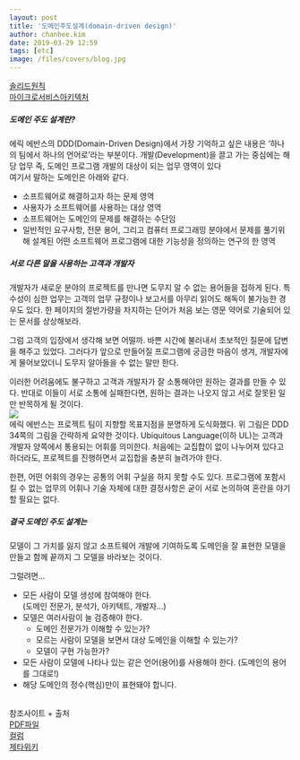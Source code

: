```yaml
---
layout: post
title: '도메인주도설계(domain-driven design)'
author: chanhee.kim
date: 2019-03-29 12:59
tags: [etc]
image: /files/covers/blog.jpg
---
```


<a href="https://beam307.github.io/2019/03/23/solid/" target="_blank">솔리드원칙</a><br>
<a href="https://beam307.github.io/2019/04/03/microservices-architecture/" target="_blank">마이크로서비스아키텍처</a><br>

##### 도메인 주도 설계란?
에릭 에반스의 DDD(Domain-Driven Design)에서 가장 기억하고 싶은 내용은 ‘하나의 팀에서 하나의 언어로’라는 부분이다. 개발(Development)을 끌고 가는 중심에는 해당 업무 즉, 도메인 프로그램 개발의 대상이 되는 업무 영역이 있다<br>
여기서 말하는 도메인은 아래와 같다.

* 소프트웨어로 해결하고자 하는 문제 영역
* 사용자가 소프트웨어를 사용하는 대상 영역
* 소프트웨어는 도메인의 문제를 해결하는 수단임
* 일반적인 요구사항, 전문 용어, 그리고 컴퓨터 프로그래밍 분야에서 문제를 풀기위해 설계된 어떤 소프트웨어 프로그램에 대한 기능성을 정의하는 연구의 한 영역

##### 서로 다른 말을 사용하는 고객과 개발자

개발자가 새로운 분야의 프로젝트를 만나면 도무지 알 수 없는 용어들을 접하게 된다. 특수성이 심한 업무는 고객의 업무 규정이나 보고서를 아무리 읽어도 해독이 불가능한 경우도 있다. 한 페이지의 절반가량을 차지하는 단어가 처음 보는 영문 약어로 기술되어 있는 문서를 상상해보라.

그럼 고객의 입장에서 생각해 보면 어떨까. 바쁜 시간에 불러내서 초보적인 질문에 답변을 해주고 있었다. 그러다가 앞으로 만들어질 프로그램에 궁금한 마음이 생겨, 개발자에게 물어보았더니 도무지 알아들을 수 없는 말만 한다.  

이러한 어려움에도 불구하고 고객과 개발자가 잘 소통해야만 원하는 결과를 만들 수 있다. 반대로 이들이 서로 소통에 실패한다면, 원하는 결과는 나오지 않고 서로 잘못된 일만 반목하게 될 것이다.
<br>
<img src="{{ site.baseurl }}/assets/images/etc/ddd.jpg">
<br>
에릭 에반스는 프로젝트 팀이 지향할 목표지점을 분명하게 도식화했다. 위 그림은 DDD 34쪽의 그림을 간략하게 요약한 것이다. Ubiquitous Language(이하 UL)는 고객과 개발자 양쪽에서 통용되는 어휘를 의미한다. 처음에는 교집합이 없이 나누어져 있다고 하더라도, 프로젝트를 진행하면서 교집합을 충분히 늘려가야 한다.  

한편, 어떤 어휘의 경우는 공통의 어휘 구실을 하지 못할 수도 있다. 프로그램에 포함시킬 수 없는 업무의 어휘나 기술 자체에 대한 결정사항은 굳이 서로 논의하여 혼란을 야기할 필요는 없다.

##### 결국 도메인 주도 설계는

모델이 그 가치를 잃지 않고 소프트웨어 개발에 기여하도록 도메인을 잘 표현한 모델을 만들고 함께 끝까지 그 모델을 바라보는 것이다.

그럴려면...

* 모든 사람이 모델 생성에 참여해야 한다.<br>
 (도메인 전문가, 분석가, 아키텍트, 개발자...)
* 모델은 여러사람이 늘 검증해야 한다.
  - 도메인 전문가가 이해할 수 있는가?
  - 모르는 사람이 모델을 보면서 대상 도메인을 이해할 수 있는가?
  - 모델이 구현 가능한가?     
* 모든 사람이 모델에 나타나 있는 같은 언어(용어)를 사용해야 한다. (도메인의 용어를 그대로!)
* 해당 도메인의 정수(핵심)만이 표현돼야 합니다.


<br>
참조사이트 + 출처 <br>
<a href="http://cskstory.tistory.com/attachment/cfile8.uf@16490F494E526A6305064B.pdf">PDF파일</a><br>
<a href="http://www.zdnet.co.kr/view/?no=00000039170212">컬럼</a><br>
<a href="https://zetawiki.com/wiki/%EB%8F%84%EB%A9%94%EC%9D%B8_%EC%A3%BC%EB%8F%84_%EC%84%A4%EA%B3%84_DDD">제타위키</a>
